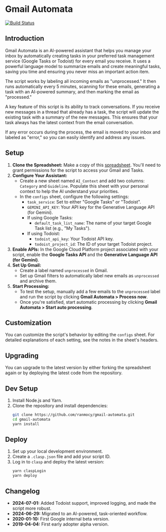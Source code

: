 # Gmail Automata

[![Build Status](https://travis-ci.com/ranmocy/gmail-automata.svg?branch=master)](https://travis-ci.com/ranmocy/gmail-automata)

## Introduction

Gmail Automata is an AI-powered assistant that helps you manage your inbox by automatically creating tasks in your preferred task management service (Google Tasks or Todoist) for every email you receive. It uses a powerful language model to summarize emails and create meaningful tasks, saving you time and ensuring you never miss an important action item.

The script works by labeling all incoming emails as "unprocessed." It then runs automatically every 5 minutes, scanning for these emails, generating a task with an AI-powered summary, and then marking the email as "processed."

A key feature of this script is its ability to track conversations. If you receive new messages in a thread that already has a task, the script will update the existing task with a summary of the new messages. This ensures that your task always has the latest context from the email conversation.

If any error occurs during the process, the email is moved to your inbox and labeled as "error," so you can easily identify and address any issues.

## Setup

1.  **Clone the Spreadsheet:** Make a copy of this [spreadsheet](https://docs.google.com/spreadsheets/d/1zC1ETBSEC5O3ihQgGvbSF3nbYuRrH66AxNEGwKs84k8/edit?gid=1898431028#gid=1898431028). You'll need to grant permissions for the script to access your Gmail and Tasks.
2.  **Configure Your Assistant:**
    *   Create a new sheet named `AI_Context` and add two columns: `Category` and `Guideline`. Populate this sheet with your personal context to help the AI understand your priorities.
    *   In the `configs` sheet, configure the following settings:
        *   `task_service`: Set to either "Google Tasks" or "Todoist".
        *   `GEMINI_API_KEY`: Your API key for the Generative Language API (for Gemini).
        *   If using Google Tasks:
            *   `default_task_list_name`: The name of your target Google Task list (e.g., "My Tasks").
        *   If using Todoist:
            *   `todoist_api_key`: Your Todoist API key.
            *   `todoist_project_id`: The ID of your target Todoist project.
3.  **Enable APIs:** In the Google Cloud Platform project associated with your script, enable the **Google Tasks API** and the **Generative Language API (for Gemini)**.
4.  **Set Up Gmail:**
    *   Create a label named `unprocessed` in Gmail.
    *   Set up Gmail filters to automatically label new emails as `unprocessed` and archive them.
5.  **Start Processing:**
    *   To test the setup, manually add a few emails to the `unprocessed` label and run the script by clicking **Gmail Automata > Process now**.
    *   Once you're satisfied, start automatic processing by clicking **Gmail Automata > Start auto processing**.

## Customization

You can customize the script's behavior by editing the `configs` sheet. For detailed explanations of each setting, see the notes in the sheet's headers.

## Upgrading

You can upgrade to the latest version by either forking the spreadsheet again or by deploying the latest code from the repository.

## Dev Setup

1.  Install Node.js and Yarn.
2.  Clone the repository and install dependencies:
    ```bash
    git clone https://github.com/ranmocy/gmail-automata.git
    cd gmail-automata
    yarn install
    ```

## Deploy

1.  Set up your local development environment.
2.  Create a `.clasp.json` file and add your script ID.
3.  Log in to `clasp` and deploy the latest version:
    ```bash
    yarn claspLogin
    yarn deploy
    ```

## Changelog

*   **2024-07-01:** Added Todoist support, improved logging, and made the script more robust.
*   **2024-06-29:** Migrated to an AI-powered, task-oriented workflow.
*   **2020-01-10:** First Google internal beta version.
*   **2019-04-04:** First early adopter alpha version.